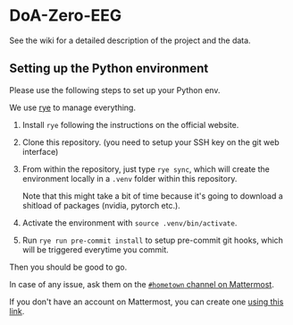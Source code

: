 # DoA-Zero-EEG

See the wiki for a detailed description of the project and the data.

## Setting up the Python environment

Please use the following steps to set up your Python env.

We use [rye](https://rye-up.com/) to manage everything.

1. Install `rye` following the instructions on the official website.

2. Clone this repository. (you need to setup your SSH key on the git web
   interface)

3. From within the repository, just type `rye sync`, which will create the
   environment locally in a `.venv` folder within this repository.

   Note that this might take a bit of time because it's going to download a
   shitload of packages (nvidia, pytorch etc.).

4. Activate the environment with `source .venv/bin/activate`.

5. Run `rye run pre-commit install` to setup pre-commit git hooks, which will be
   triggered everytime you commit.

Then you should be good to go.

In case of any issue, ask them on the
[`#hometown` channel on Mattermost](https://chat.letemple.org/waterloo/channels/town-square).

If you don't have an account on Mattermost, you can create one
[using this link](https://chat.letemple.org/signup_user_complete/?id=w638i4jmypneufekh9prsk369o&md=link&sbr=fa).
